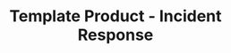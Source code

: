 ---
permalink: /product-documents/template-product/nist-800-53/ir/
layout: control_response
title: Template Product - Incident Response
category: Product Documents
lead: |
  Control responses for NIST 800-53 rev4.
subnav:
  data: components.template-product.policies.IR-Incident_Response.component
  href: ['#%', control_key]
  text: control_key
product_info:
  name: Template Product
  opencontrol_component: template-product
  control_family: IR-Incident_Response
---